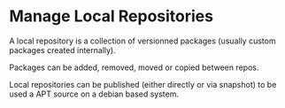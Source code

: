 # Manage Local Repositories
<div>
A local repository is a collection of versionned packages (usually custom packages created internally).

Packages can be added, removed, moved or copied between repos.

Local repositories can be published (either directly or via snapshot) to be used a APT source on a debian based system.
</div>

